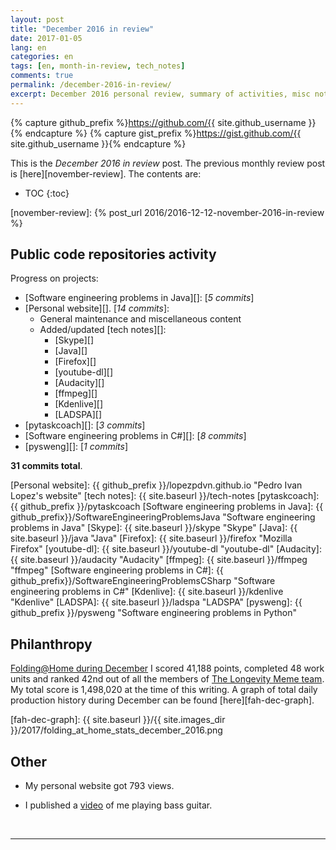 ```yaml
---
layout: post
title: "December 2016 in review"
date: 2017-01-05
lang: en
categories: en
tags: [en, month-in-review, tech_notes]
comments: true
permalink: /december-2016-in-review/
excerpt: December 2016 personal review, summary of activities, misc notes...
---
```


{% capture github_prefix %}https://github.com/{{ site.github_username }}{% endcapture %}
{% capture gist_prefix %}https://gist.github.com/{{ site.github_username }}{% endcapture %}

This is the *December 2016 in review* post. The previous monthly review post is
[here][november-review].  The contents are:

* TOC
{:toc}

[november-review]: {% post_url 2016/2016-12-12-november-2016-in-review %}

## Public code repositories activity ###################################

Progress on projects:

- [Software engineering problems in Java][]: [*5 commits*]
- [Personal website][]. [*14 commits*]:
  - General maintenance and miscellaneous content
  - Added/updated [tech notes][]:
    - [Skype][]
    - [Java][]
    - [Firefox][]
    - [youtube-dl][]
    - [Audacity][]
    - [ffmpeg][]
    - [Kdenlive][]
    - [LADSPA][]
- [pytaskcoach][]: [*3 commits*]
- [Software engineering problems in C#][]: [*8 commits*]
- [pysweng][]: [*1 commits*]

**31 commits total**.

[Personal website]: {{ github_prefix }}/lopezpdvn.github.io "Pedro Ivan Lopez's website"
[tech notes]: {{ site.baseurl }}/tech-notes
[pytaskcoach]: {{ github_prefix }}/pytaskcoach
[Software engineering problems in Java]: {{ github_prefix}}/SoftwareEngineeringProblemsJava "Software engineering problems in Java"
[Skype]: {{ site.baseurl }}/skype "Skype"
[Java]: {{ site.baseurl }}/java "Java"
[Firefox]: {{ site.baseurl }}/firefox "Mozilla Firefox"
[youtube-dl]: {{ site.baseurl }}/youtube-dl "youtube-dl"
[Audacity]: {{ site.baseurl }}/audacity "Audacity"
[ffmpeg]: {{ site.baseurl }}/ffmpeg "ffmpeg"
[Software engineering problems in C#]: {{ github_prefix}}/SoftwareEngineeringProblemsCSharp "Software engineering problems in C#"
[Kdenlive]: {{ site.baseurl }}/kdenlive "Kdenlive"
[LADSPA]: {{ site.baseurl }}/ladspa "LADSPA"
[pysweng]: {{ github_prefix  }}/pysweng "Software engineering problems in Python"

## Philanthropy #######################################################

[Folding@Home during December][fah-stats] I scored 41,188 points, completed 48
work units and ranked 42nd out of all the members of
[The Longevity Meme team][]. My total score is 1,498,020 at the time of this
writing.  A graph of total daily production history during December can be
found [here][fah-dec-graph].

[fah-stats]: http://folding.extremeoverclocking.com/user_summary.php?s=&u=648628 "dreilopz - User Summary - EXTREME Overclocking Folding @ Home Stats"
[The Longevity Meme team]: http://folding.extremeoverclocking.com/user_list.php?s=&t=32461 "The Longevity Meme Individual Users List"
[fah-dec-graph]: {{ site.baseurl }}/{{ site.images_dir }}/2017/folding_at_home_stats_december_2016.png

## Other ###############################################################

- My personal website got 793 views.

- I published a [video](https://www.youtube.com/watch?v=UBYVAQMD1ms) of me
  playing bass guitar.

<br/>

---
